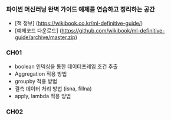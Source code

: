 ### 파이썬 머신러닝 완벽 가이드 예제를 연습하고 정리하는 공간
- [책 정보] (https://wikibook.co.kr/ml-definitive-guide/)
- [예제코드 다운로드] (https://github.com/wikibook/ml-definitive-guide/archive/master.zip)

### CH01
- boolean 인덱싱을 통한 데이터프레임 조건 추출
- Aggregation 적용 방법
- groupby 적용 방법
- 결측 데이터 처리 방법 (isna, fillna)
- apply, lambda 적용 방법


### CH02
